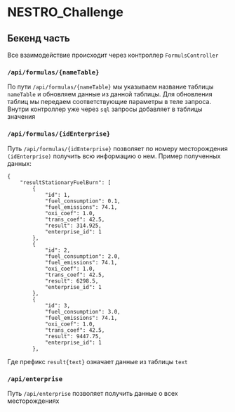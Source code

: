 # NESTRO_Challenge

## Бекенд часть

Все взаимодействие происходит через контроллер ```FormulsController```

### ```/api/formulas/{nameTable}```

По пути ```/api/formulas/{nameTable}``` мы указываем название таблицы ```nameTable``` и обновляем данные из данной таблицы.
Для обновления таблиц мы передаем соответствующие параметры в теле запроса. Внутри контроллер уже через ```sql``` запросы добавляет в таблицы значения

### ```/api/formulas/{idEnterprise}```
Путь ```/api/formulas/{idEnterprise}``` позволяет по номеру месторождения ```(idEnterprise)``` получить всю информацию о нем.
Пример полученных данных:
```agsl
{
    "resultStationaryFuelBurn": [
        {
            "id": 1,
            "fuel_consumption": 0.1,
            "fuel_emissions": 74.1,
            "oxi_coef": 1.0,
            "trans_coef": 42.5,
            "result": 314.925,
            "enterprise_id": 1
        },
        {
            "id": 2,
            "fuel_consumption": 2.0,
            "fuel_emissions": 74.1,
            "oxi_coef": 1.0,
            "trans_coef": 42.5,
            "result": 6298.5,
            "enterprise_id": 1
        },
        {
            "id": 3,
            "fuel_consumption": 3.0,
            "fuel_emissions": 74.1,
            "oxi_coef": 1.0,
            "trans_coef": 42.5,
            "result": 9447.75,
            "enterprise_id": 1
        },
```

Где префикс ```result{text}``` означает данные из таблицы ```text```

### ```/api/enterprise```
Путь ```/api/enterprise``` позволяет получить данные о всех месторождениях


